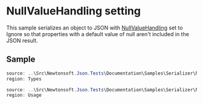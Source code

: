 ﻿# NullValueHandling setting

This sample serializes an object to JSON with [NullValueHandling](/API/newtonsoft/json/nullvaluehandling/) set to Ignore so that properties with a default value of null aren't included in the JSON result.

## Sample

```csharp Types
source: ..\Src\Newtonsoft.Json.Tests\Documentation\Samples\Serializer\NullValueHandlingIgnore.cs
region: Types
```

```csharp Usage
source: ..\Src\Newtonsoft.Json.Tests\Documentation\Samples\Serializer\NullValueHandlingIgnore.cs
region: Usage
```